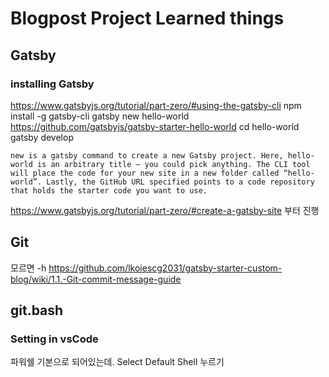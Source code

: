 # Blogpost Project Learned things
## Gatsby
### installing Gatsby
https://www.gatsbyjs.org/tutorial/part-zero/#using-the-gatsby-cli
npm install -g gatsby-cli
gatsby new hello-world https://github.com/gatsbyjs/gatsby-starter-hello-world
cd hello-world
gatsby develop

`new is a gatsby command to create a new Gatsby project.
Here, hello-world is an arbitrary title — you could pick anything. The CLI tool will place the code for your new site in a new folder called “hello-world”.
Lastly, the GitHub URL specified points to a code repository that holds the starter code you want to use.`

https://www.gatsbyjs.org/tutorial/part-zero/#create-a-gatsby-site 부터 진행

## Git
모르면 -h
https://github.com/lkoiescg2031/gatsby-starter-custom-blog/wiki/1.1.-Git-commit-message-guide


## git.bash
### Setting in vsCode
파워쉘 기본으로 되어있는데.
Select Default Shell 누르기 
